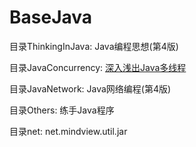 # BaseJava

目录ThinkingInJava: Java编程思想(第4版)

目录JavaConcurrency: [深入浅出Java多线程](https://redspider.gitbook.io/concurrent/)

目录JavaNetwork: Java网络编程(第4版)

目录Others: 练手Java程序

目录net: net.mindview.util.jar

